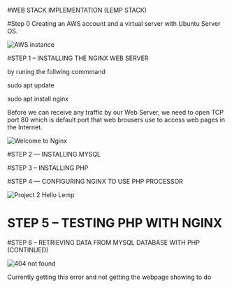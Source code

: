 #WEB STACK IMPLEMENTATION (LEMP STACK)

#Step 0
 Creating an AWS account and a virtual server with Ubuntu Server OS.
 
 ![AWS instance](https://user-images.githubusercontent.com/117018714/199856250-5d9d4d28-d542-4a0f-a785-48ba5c07374b.PNG)

#STEP 1 – INSTALLING THE NGINX WEB SERVER

by runing the follwing commmand 

sudo apt update

sudo apt install nginx

Before we can receive any traffic by our Web Server, we need to open TCP port 80 which is default port that web brousers use to access web pages in the Internet.

![Welcome to Nginx](https://user-images.githubusercontent.com/117018714/199857755-5f895269-df96-4b87-8760-a231c54f06a3.PNG)

#STEP 2 — INSTALLING MYSQL

#STEP 3 – INSTALLING PHP

#STEP 4 — CONFIGURING NGINX TO USE PHP PROCESSOR

![Project 2 Hello Lemp](https://user-images.githubusercontent.com/117018714/199859010-a746ff8f-4a9e-49e1-a679-ccd66c8c9d18.PNG)

# STEP 5 – TESTING PHP WITH NGINX

#STEP 6 – RETRIEVING DATA FROM MYSQL DATABASE WITH PHP (CONTINUED)

![404 not found](https://user-images.githubusercontent.com/117018714/199859449-21656e97-f8c1-4bc0-8a3d-86cff1eca2e8.PNG)

Currently getting this error and not getting the webpage showing to do
